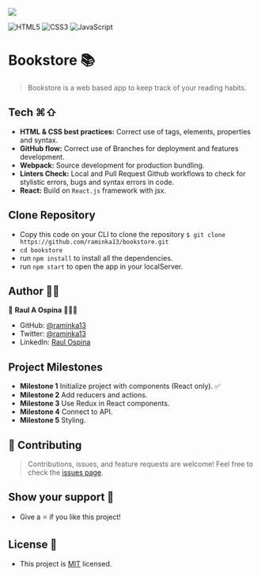 ![](https://img.shields.io/badge/Microverse-blueviolet)


![HTML5](https://img.shields.io/badge/html5-%23E34F26.svg?style=for-the-badge&logo=html5&logoColor=white) ![CSS3](https://img.shields.io/badge/css3-%231572B6.svg?style=for-the-badge&logo=css3&logoColor=white) ![JavaScript](https://img.shields.io/badge/javascript-%23323330.svg?style=for-the-badge&logo=javascript&logoColor=%23F7DF1E)



# Bookstore 📚
> Bookstore is a web based app to keep track of your reading habits.

<!-- ## Static Deploy
- [Netlify](https://math-magicians-raminka.netlify.app/)
- [Github Pages](https://raminka13.github.io/math-magicians/) -->

## Tech ⌘⇧
- **HTML & CSS best practices:** Correct use of tags, elements, properties and syntax.
- **GitHub flow:**  Correct use of Branches for deployment and features development.
- **Webpack:**  Source development for production bundling.
- **Linters Check:** Local and Pull Request Github workflows to check for stylistic errors, bugs and syntax errors in code.
- **React:** Build on `React.js` framework with jsx.

## Clone Repository
- Copy this code on your CLI to clone the repository `$ git clone https://github.com/raminka13/bookstore.git`
- `cd bookstore`
- run `npm install` to install all the dependencies.
- run `npm start` to open the app in your localServer.


## Author ✍🏼
👤 **Raul A Ospina** 🧑🏻‍💻
- GitHub: [@raminka13](https://github.com/raminka13)
- Twitter: [@raminka13](https://twitter.com/raminka13)
- LinkedIn: [Raul Ospina](http://linkedin.com/in/raul-ospina-83232614)

## Project Milestones
- **Milestone 1** Initialize project with components (React only). ✅
- **Milestone 2** Add reducers and actions.
- **Milestone 3** Use Redux in React components.
- **Milestone 4** Connect to API.
- **Milestone 5** Styling.


## 🤝 Contributing
> Contributions, issues, and feature requests are welcome!
Feel free to check the [issues page](https://github.com/raminka13/math-magicians/issues).

## Show your support 🦾
- Give a ⭐️ if you like this project!

## License 📝 
- This project is [MIT](LICENSE) licensed.
